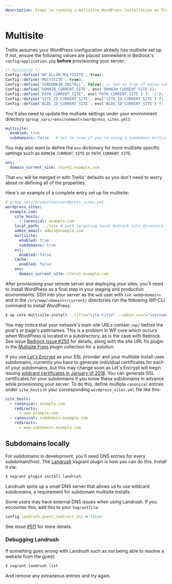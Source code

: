 ```yaml
---
description: Steps to running a multisite WordPress installation on Trellis. Multisite must be setup in your Bedrock configuration prior to provisioning.
---
```


# Multisite

Trellis assumes your WordPress configuration already has multisite set up. If not, ensure the following values are placed somewhere in Bedrock's `config/application.php` **before** provisioning your server:

```php
/* Multisite */
Config::define('WP_ALLOW_MULTISITE', true);
Config::define('MULTISITE', true);
Config::define('SUBDOMAIN_INSTALL', false); // Set to true if using subdomains
Config::define('DOMAIN_CURRENT_SITE', env('DOMAIN_CURRENT_SITE'));
Config::define('PATH_CURRENT_SITE', env('PATH_CURRENT_SITE') ?: '/');
Config::define('SITE_ID_CURRENT_SITE', env('SITE_ID_CURRENT_SITE') ?: 1);
Config::define('BLOG_ID_CURRENT_SITE', env('BLOG_ID_CURRENT_SITE') ?: 1);
```

You'll also need to update the multisite settings under your environment directory (`group_vars/<environment>/wordpress_sites.yml`):

```yaml
multisite:
  enabled: true
  subdomains: false   # Set to true if you're using a subdomain multisite install
```

You may also want to define the `env` dictionary for more multisite specific settings such as `DOMAIN_CURRENT_SITE` or `PATH_CURRENT_SITE`.

```yaml
env:
  domain_current_site: store1.example.com
```

That `env` will be merged in with Trellis' defaults so you don't need to worry about re-defining all of the properties.

Here's an example of a complete entry set up for multisite:

```yaml
# group_vars/production/wordpress_sites.yml
wordpress_sites:
  example.com:
    site_hosts:
      - canonical: example.com
    local_path: ../site # path targeting local Bedrock site directory (relative to Ansible root)
    admin_email: admin@example.com
    multisite:
      enabled: true
      subdomains: true
    ssl:
      enabled: false
    cache:
      enabled: false
    env:
      domain_current_site: store1.example.com
```

After provisioning your remote server and deploying your sites, you'll need to install WordPress as a final step in your staging and production environments. SSH into your server as the `web` user with `ssh web@<domain>` and in the `/srv/www/<domain>/current/` directories run the following WP-CLI command to install WordPress:

```bash
$ wp core multisite-install --title="site title" --admin_user="username" --admin_password="password" --admin_email="you@example.com"
```

You may notice that your network's main site URLs contain `/wp/` before the post's or page's pathnames. This is a problem in WP core which occurs when WordPress is located in a subdirectory, as is the case with Bedrock. See issue [Bedrock issue #250](https://github.com/roots/bedrock/issues/250) for details, along with the site URL fix plugin in the [Multisite Fixes](https://github.com/felixarntz/multisite-fixes) plugin collection for a solution.

If you use [Let's Encrypt](ssl.md#lets-encrypt) as your SSL provider and your multisite install uses subdomains, currently you have to generate individual certificates for each of your subdomains, but this may change soon as Let's Encrypt will begin issuing [wildcard certificates in January of 2018](https://letsencrypt.org/2017/07/06/wildcard-certificates-coming-jan-2018.html). You can generate SSL certificates for your subdomains if you know these subdomains in advance while provisioning your server. To do this, define multiple `canonical` entries under `site_hosts` in your corresponding `wordpress_sites.yml` file like this:

```yaml
site_hosts:
  - canonical: example.com
    redirects:
      - www.example.com
  - canonical: subdomain.example.com
    redirects:
      - www.subdomain.example.com
```

## Subdomains locally

For subdomains in development, you'll need DNS entries for every subdomain/host. The [Landrush](https://github.com/phinze/landrush) Vagrant plugin is how you can do this. Install it via:

```bash
$ vagrant plugin install landrush
```

Landrush spins up a small DNS server that allows us to use wildcard subdomains, a requirement for subdomain multisite installs.

Some users may have external DNS issues when using Landrush. If you encounter this, add this to your `Vagrantfile`:

```ruby
config.landrush.guest_redirect_dns = false
```

See issue [#511](https://github.com/roots/trellis/issues/511) for more details.


### Debugging Landrush

If something goes wrong with Landrush such as not being able to resolve a
website from the guest:

```bash
$ vagrant landrush list
```

And remove any extraneous entries and try again.
